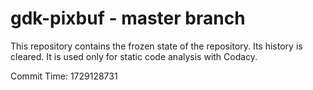 # gdk-pixbuf - master branch

This repository contains the frozen state of the repository.
Its history is cleared. It is used only for static code
analysis with Codacy.

Commit Time: 1729128731